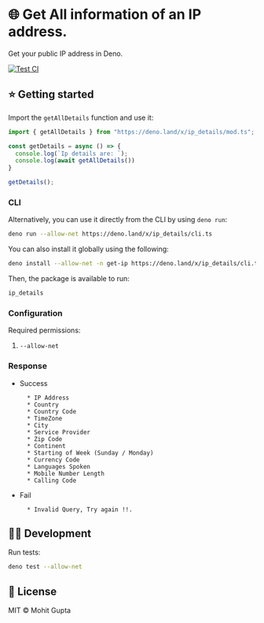 # 🌐 Get All information of an IP address.

Get your public IP address in Deno.

[![Test CI](https://github.com/denorg/get-ip/workflows/Test%20CI/badge.svg)](https://github.com/denorg/get-ip/actions)

## ⭐ Getting started

Import the `getAllDetails` function and use it:

```ts
import { getAllDetails } from "https://deno.land/x/ip_details/mod.ts";

const getDetails = async () => {
  console.log(`Ip details are: `);
  console.log(await getAllDetails())
}

getDetails();
```

### CLI

Alternatively, you can use it directly from the CLI by using `deno run`:

```bash
deno run --allow-net https://deno.land/x/ip_details/cli.ts
```

You can also install it globally using the following:

```bash
deno install --allow-net -n get-ip https://deno.land/x/ip_details/cli.ts
```

Then, the package is available to run:

```bash
ip_details
```

### Configuration

Required permissions:

1. `--allow-net`

### Response
  * Success

          * IP Address
          * Country
          * Country Code
          * TimeZone
          * City
          * Service Provider
          * Zip Code
          * Continent
          * Starting of Week (Sunday / Monday)
          * Currency Code
          * Languages Spoken
          * Mobile Number Length
          * Calling Code

  * Fail

          * Invalid Query, Try again !!.


## 👩‍💻 Development

Run tests:

```bash
deno test --allow-net
```

## 📄 License

MIT © Mohit Gupta

